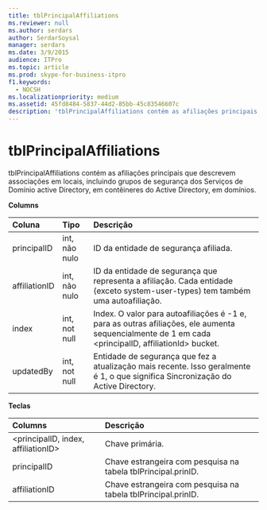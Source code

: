 ```yaml
---
title: tblPrincipalAffiliations
ms.reviewer: null
ms.author: serdars
author: SerdarSoysal
manager: serdars
ms.date: 3/9/2015
audience: ITPro
ms.topic: article
ms.prod: skype-for-business-itpro
f1.keywords:
  - NOCSH
ms.localizationpriority: medium
ms.assetid: 45fd8484-5837-44d2-85bb-45c83546607c
description: 'tblPrincipalAffiliations contém as afiliações principais que descrevem associações em locais, incluindo grupos de segurança dos Serviços de Domínio active Directory, em contêineres do Active Directory, em domínios.'
---
```


# <a name="tblprincipalaffiliations"></a>tblPrincipalAffiliations
 
tblPrincipalAffiliations contém as afiliações principais que descrevem associações em locais, incluindo grupos de segurança dos Serviços de Domínio active Directory, em contêineres do Active Directory, em domínios.
  
**Columns**

|**Coluna**|**Tipo**|**Descrição**|
|:-----|:-----|:-----|
|principalID  <br/> |int, não nulo  <br/> |ID da entidade de segurança afiliada.  <br/> |
|affiliationID  <br/> |int, não nulo  <br/> |ID da entidade de segurança que representa a afiliação. Cada entidade (exceto system-user-types) tem também uma autoafiliação.  <br/> |
|index  <br/> |int, not null  <br/> |Index. O valor para autoafiliações é -1 e, para as outras afiliações, ele aumenta sequencialmente de 1 em cada \<principalID, affiliationId\> bucket.  <br/> |
|updatedBy  <br/> |int, not null  <br/> |Entidade de segurança que fez a atualização mais recente. Isso geralmente é 1, o que significa Sincronização do Active Directory.  <br/> |
   
**Teclas**

|**Columns**|**Descrição**|
|:-----|:-----|
|\<principalID, index, affiliationID\>  <br/> |Chave primária.  <br/> |
|principalID  <br/> |Chave estrangeira com pesquisa na tabela tblPrincipal.prinID.  <br/> |
|affiliationID  <br/> |Chave estrangeira com pesquisa na tabela tblPrincipal.prinID.  <br/> |
   

